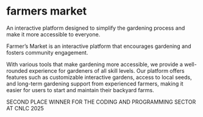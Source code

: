 # farmers market

An interactive platform designed to simplify the gardening process and make it more accessible to everyone.

Farmer’s Market is an interactive platform that encourages gardening and fosters community engagement.

With various tools that make gardening more accessible, we provide a well-rounded experience for gardeners of all skill levels. Our platform offers features such as customizable interactive gardens, access to local seeds, and long-term gardening support from experienced farmers, making it easier for users to start and maintain their backyard farms.

SECOND PLACE WINNER FOR THE CODING AND PROGRAMMING SECTOR AT CNLC 2025
